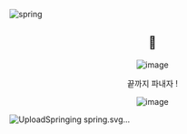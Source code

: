 ![spring](https://github.com/amazon7737/amazon7737/assets/76634341/ad5be8b5-930d-4055-8a12-d65aa96ae0b4)<div align = center> <h2>🙌</h2></div>

<div align = center>
  
![image](https://github.com/amazon7737/amazon7737/assets/76634341/5d6ae63b-e857-4170-a03e-8e856b70bc53)

<p>끝까지 파내자 !</p>


  
![image](https://github.com/amazon7737/amazon7737/assets/76634341/5ac80a85-3180-49ec-9a34-e4739169372d)

</div>

![Upload<svg role="img" viewBox="0 0 24 24" color = "#6DB33F" xmlns="http://www.w3.org/2000/svg"><title>Spring</title><path d="M21.8537 1.4158a10.4504 10.4504 0 0 1-1.284 2.2471A11.9666 11.9666 0 1 0 3.8518 20.7757l.4445.3951a11.9543 11.9543 0 0 0 19.6316-8.2971c.3457-3.0126-.568-6.8649-2.0743-11.458zM5.5805 20.8745a1.0174 1.0174 0 1 1-.1482-1.4323 1.0396 1.0396 0 0 1 .1482 1.4323zm16.1991-3.5806c-2.9385 3.9263-9.2601 2.5928-13.2852 2.7904 0 0-.7161.0494-1.4323.1481 0 0 .2717-.1234.6174-.2469 2.8398-.9877 4.1732-1.1853 5.9018-2.0743 3.2349-1.6545 6.4698-5.2844 7.1118-9.0379-1.2347 3.6053-4.9881 6.7167-8.3959 7.9761-2.3459.8643-6.5685 1.7039-6.5685 1.7039l-.1729-.0988c-2.8645-1.4076-2.9632-7.6304 2.2718-9.6306 2.2966-.889 4.4696-.395 6.9637-.9877 2.6422-.6174 5.7043-2.5929 6.939-5.1857 1.3828 4.1732 3.062 10.643.0493 14.6434z"/></svg>ing spring.svg…]()
